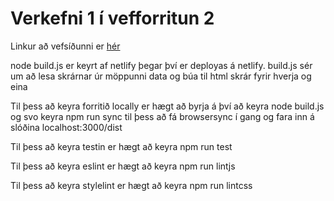 # Verkefni 1 í vefforritun 2

Linkur að vefsíðunni er [hér](https://mystifying-swartz-d6a71c.netlify.app/)

node build.js er keyrt af netlify þegar því er deployas á netlify.
build.js sér um að lesa skrárnar úr möppunni data og búa til html skrár fyrir hverja og eina

Til þess að keyra forritið locally er hægt að byrja á því að keyra node build.js
og svo keyra npm run sync til þess að fá browsersync í gang og fara inn á slóðina localhost:3000/dist

Til þess að keyra testin er hægt að keyra npm run test

Til þess að keyra eslint er hægt að keyra npm run lintjs

Til þess að keyra stylelint er hægt að keyra npm run lintcss
